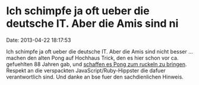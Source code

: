 Ich schimpfe ja oft ueber die deutsche IT. Aber die Amis sind ni
================================================================

Date: 2013-04-22 18:17:53

Ich schimpfe ja oft ueber die deutsche IT. Aber die Amis sind nicht
besser \... machen den alten Pong auf Hochhaus Trick, den es hier schon
vor ca. gefuehlten 88 Jahren gab, und [schaffen es Pong zum ruckeln zu
bringen](https://www.youtube.com/watch?v=hnIK54dCbqI). Respekt an die
verspackten JavaScript/Ruby-Hippster die dafuer verantwortlich sind. Und
danke an bse fuer den sachdienlichen Hinweis.
